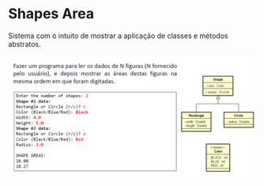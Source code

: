 # Shapes Area
Sistema com o intuito de mostrar a aplicação de classes e métodos abstratos.

![](img/textExampleUML.png)


